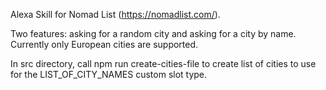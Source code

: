 Alexa Skill for Nomad List (https://nomadlist.com/).

Two features: asking for a random city and asking for a city by name. Currently only European cities are supported.

In src directory, call npm run create-cities-file to create list of cities to use for the LIST_OF_CITY_NAMES custom slot type.